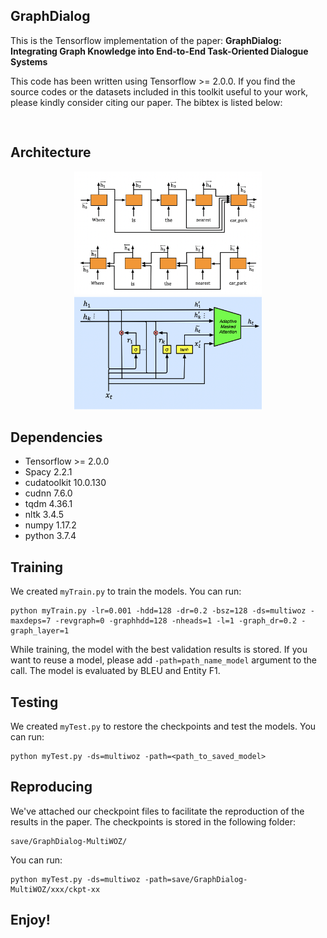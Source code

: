 ## GraphDialog

This is the Tensorflow implementation of the paper:
**GraphDialog: Integrating Graph Knowledge into End-to-End Task-Oriented Dialogue Systems**

This code has been written using Tensorflow >= 2.0.0. If you find the source codes or the datasets included in this toolkit useful to your work, please kindly consider citing our paper. The bibtex is listed below:
<pre>

</pre>

## Architecture
<center class="half">
    <img src="img/Encoder_0426.png" width="300"/>
    <img src="img/GraphCell.png" width="300"/>
</center>


## Dependencies
* Tensorflow >= 2.0.0
* Spacy 2.2.1
* cudatoolkit 10.0.130
* cudnn 7.6.0
* tqdm 4.36.1
* nltk 3.4.5
* numpy 1.17.2
* python 3.7.4


## Training
We created `myTrain.py` to train the models. You can run:
```console
python myTrain.py -lr=0.001 -hdd=128 -dr=0.2 -bsz=128 -ds=multiwoz -maxdeps=7 -revgraph=0 -graphhdd=128 -nheads=1 -l=1 -graph_dr=0.2 -graph_layer=1
```
While training, the model with the best validation results is stored. If you want to reuse a model, please add `-path=path_name_model` argument to the call. The model is evaluated by BLEU and Entity F1.

## Testing
We created `myTest.py` to restore the checkpoints and test the models. You can run:
```console
python myTest.py -ds=multiwoz -path=<path_to_saved_model>
```

## Reproducing
We've attached our checkpoint files to facilitate the reproduction of the results in the paper. The checkpoints is stored in the following folder:
```console
save/GraphDialog-MultiWOZ/
```
You can run:
```console
python myTest.py -ds=multiwoz -path=save/GraphDialog-MultiWOZ/xxx/ckpt-xx
```

## Enjoy!


